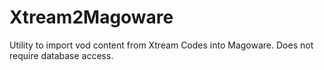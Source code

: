 # Xtream2Magoware

Utility to import vod content from Xtream Codes into Magoware. Does not require database access.
